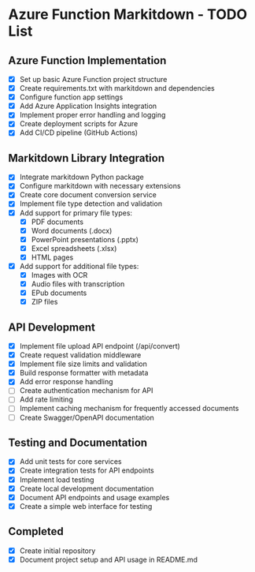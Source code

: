 # Azure Function Markitdown - TODO List

## Azure Function Implementation
- [x] Set up basic Azure Function project structure
- [x] Create requirements.txt with markitdown and dependencies
- [x] Configure function app settings
- [x] Add Azure Application Insights integration
- [x] Implement proper error handling and logging
- [x] Create deployment scripts for Azure
- [x] Add CI/CD pipeline (GitHub Actions)

## Markitdown Library Integration
- [x] Integrate markitdown Python package
- [x] Configure markitdown with necessary extensions
- [x] Create core document conversion service
- [x] Implement file type detection and validation
- [x] Add support for primary file types:
  - [x] PDF documents
  - [x] Word documents (.docx)
  - [x] PowerPoint presentations (.pptx)
  - [x] Excel spreadsheets (.xlsx)
  - [x] HTML pages
- [x] Add support for additional file types:
  - [x] Images with OCR
  - [x] Audio files with transcription
  - [x] EPub documents
  - [x] ZIP files

## API Development
- [x] Implement file upload API endpoint (/api/convert)
- [x] Create request validation middleware
- [x] Implement file size limits and validation
- [x] Build response formatter with metadata
- [x] Add error response handling
- [ ] Create authentication mechanism for API
- [ ] Add rate limiting
- [ ] Implement caching mechanism for frequently accessed documents
- [ ] Create Swagger/OpenAPI documentation

## Testing and Documentation
- [x] Add unit tests for core services
- [x] Create integration tests for API endpoints
- [x] Implement load testing
- [x] Create local development documentation
- [x] Document API endpoints and usage examples
- [x] Create a simple web interface for testing

## Completed
- [x] Create initial repository
- [x] Document project setup and API usage in README.md